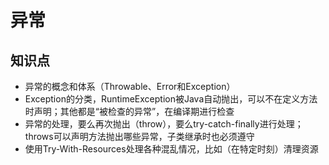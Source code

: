 # 异常

## 知识点

* 异常的概念和体系（Throwable、Error和Exception）
* Exception的分类，RuntimeException被Java自动抛出，可以不在定义方法时声明；其他都是“被检查的异常”，在编译期进行检查
* 异常的处理，要么再次抛出（throw），要么try-catch-finally进行处理；throws可以声明方法抛出哪些异常，子类继承时也必须遵守
* 使用Try-With-Resources处理各种混乱情况，比如（在特定时刻）清理资源

